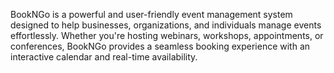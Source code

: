 BookNGo is a powerful and user-friendly event management system designed to help businesses, organizations, and individuals manage events effortlessly.
Whether you're hosting webinars, workshops, appointments, or conferences, BookNGo provides a seamless booking experience with an interactive calendar and real-time availability.
